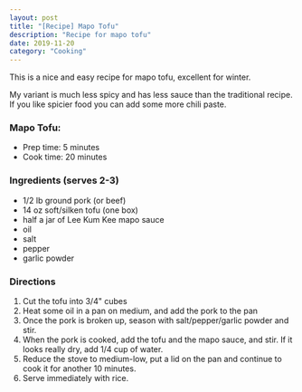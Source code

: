 ```yaml
---
layout: post
title: "[Recipe] Mapo Tofu"
description: "Recipe for mapo tofu"
date: 2019-11-20
category: "Cooking"
---
```

This is a nice and easy recipe for mapo tofu, excellent for winter. 

My variant is much less spicy and has less sauce than the traditional recipe. If you like spicier food you can add some more chili paste.

<!-- more -->

### Mapo Tofu:
- Prep time: 5 minutes
- Cook time: 20 minutes

### Ingredients (serves 2-3)
- 1/2 lb ground pork (or beef)
- 14 oz soft/silken tofu (one box)
- half a jar of Lee Kum Kee mapo sauce
- oil
- salt
- pepper
- garlic powder

### Directions
1. Cut the tofu into 3/4" cubes
2. Heat some oil in a pan on medium, and add the pork to the pan
3. Once the pork is broken up, season with salt/pepper/garlic powder and stir.
4. When the pork is cooked, add the tofu and the mapo sauce, and stir. If it looks really dry, add 1/4 cup of water.
5. Reduce the stove to medium-low, put a lid on the pan and continue to cook it for another 10 minutes.
6. Serve immediately with rice.

